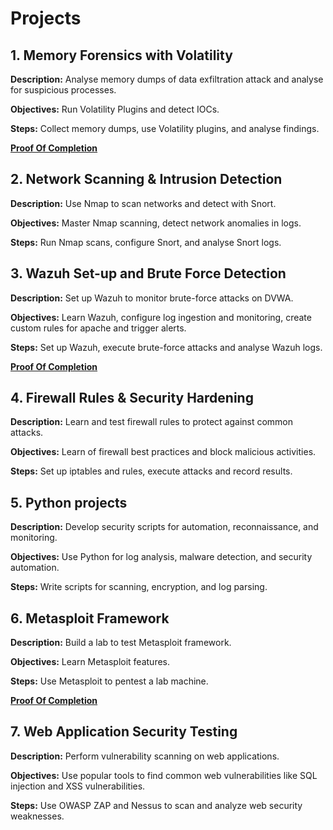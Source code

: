 # Projects

## 1. **Memory Forensics with Volatility**
**Description:** Analyse memory dumps of data exfiltration attack and analyse for suspicious processes.

**Objectives:** Run Volatility Plugins and detect IOCs.

**Steps:** Collect memory dumps, use Volatility plugins, and analyse findings.

**[Proof Of Completion](image/p1.png)**

## 2. **Network Scanning & Intrusion Detection**
**Description:** Use Nmap to scan networks and detect with Snort.

**Objectives:** Master Nmap scanning, detect network anomalies in logs.

**Steps:** Run Nmap scans, configure Snort, and analyse Snort logs.



## 3. **Wazuh Set-up and Brute Force Detection**

**Description:** Set up Wazuh to monitor brute-force attacks on DVWA.

**Objectives:** Learn Wazuh, configure log ingestion and monitoring, create custom rules for apache and trigger alerts.

**Steps:** Set up Wazuh, execute brute-force attacks and analyse Wazuh logs.

**[Proof Of Completion](image/evidence.jpg)**


## 4. **Firewall Rules & Security Hardening**

**Description:** Learn and test firewall rules to protect against common attacks.

**Objectives:** Learn of firewall best practices and block malicious activities.

**Steps:** Set up iptables and rules, execute attacks and record results.



## 5. **Python projects**

**Description:** Develop security scripts for automation, reconnaissance, and monitoring.

**Objectives:** Use Python for log analysis, malware detection, and security automation.

**Steps:** Write scripts for scanning, encryption, and log parsing.



## 6. **Metasploit Framework**

**Description:** Build a lab to test Metasploit framework.

**Objectives:** Learn Metasploit features.

**Steps:** Use Metasploit to pentest a lab machine.


**[Proof Of Completion](image/p6.png)**


## 7. **Web Application Security Testing**

**Description:** Perform vulnerability scanning on web applications.

**Objectives:** Use popular tools to find common web vulnerabilities like SQL injection and XSS vulnerabilities.

**Steps:** Use OWASP ZAP and Nessus to scan and analyze web security weaknesses.


